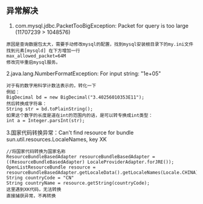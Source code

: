 
## 异常解决
1. com.mysql.jdbc.PacketTooBigException: Packet for query is too large (11707239 > 1048576)
```
原因是查询数据包太大，需要手动修改mysql的配置，找到mysql安装根目录下的my.ini文件
找到元素[mysqld] 在下方增加一行
max_allowed_packet=64M
修改完毕重启mysql服务。
```
2.java.lang.NumberFormatException: For input string: "1e+05"
```
对于有的数字用科学计数法表示的，转化一下
例如：
BigDecimal bd = new BigDecimal("3.40256010353E11");
然后转换成字符串：
String str = bd.toPlainString();
如果这个数字的长度是道在int的范围内的话，是可以转专换成int类型：
int a = Integer.parsInt(str);
```
3.国家代码转换异常：Can't find resource for bundle sun.util.resources.LocaleNames, key XK
```
//将国家代码转换为国家名称
ResourceBundleBasedAdapter resourceBundleBasedAdapter = ((ResourceBundleBasedAdapter) LocaleProviderAdapter.forJRE());
OpenListResourceBundle resource = resourceBundleBasedAdapter.getLocaleData().getLocaleNames(Locale.CHINA);
String countryCode = "CN"
String countryName = resource.getString(countryCode);
这里遇到XK代码，无法转换
直接捕获异常，不再转换
```
